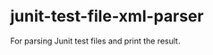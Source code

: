 junit-test-file-xml-parser
==========================

For parsing Junit test files and print the result.
